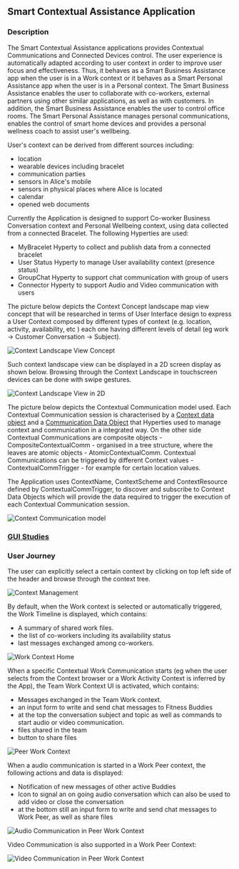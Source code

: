 
Smart Contextual Assistance Application
-------------------------------------

### Description

The Smart Contextual Assistance applications provides Contextual Communications and Connected Devices control. The user experience is automatically adapted according to user context in order to improve user focus and effectiveness. Thus, it behaves as a Smart Business Assistance app when the user is in a Work context or it behaves as a Smart Personal Assistance app when the user is in a Personal context. The Smart Business Assistance enables the user to collaborate with co-workers, external partners using other similar applications, as well as with customers. In addition, the Smart Business Assistance enables the user to control office rooms. The Smart Personal Assistance manages personal communications, enables the control of smart home devices and provides a personal wellness coach to assist user's wellbeing.

User's context can be derived from different sources including:

-	location
-	wearable devices including bracelet
-	communication parties
-	sensors in Alice's mobile
-	sensors in physical places where Alice is located
-	calendar
-	opened web documents

Currently the Application is designed to support Co-worker Business Conversation context and Personal Wellbeing context, using data collected from a connected Bracelet. The following Hyperties are used:

-	MyBracelet Hyperty to collect and publish data from a connected bracelet
-	User Status Hyperty to manage User availability context (presence status)
-	GroupChat Hyperty to support chat communication with group of users
-	Connector Hyperty to support Audio and Video communication with users

The picture below depicts the Context Concept landscape map view concept that will be researched in terms of User Interface design to express a User Context composed by different types of context (e.g. location, activity, availability, etc ) each one having different levels of detail (eg work -> Customer Conversation -> Subject).

![Context Landscape View Concept](context-landscape-view-concept.png)

Such context landscape view can be displayed in a 2D screen display as shown below. Browsing through the Context Landscape in touchscreen devices can be done with swipe gestures.

![Context Landscape View in 2D](2d-context-landscape.png)

The picture below depicts the Contextual Communication model used.
Each Contextual Communication session is characterised by a [Context data object]() and a [Communication Data Object]() that Hyperties used to manage context and communication in a integrated way. On the other side Contextual Communications are composite objects - CompositeContextualComm - organised in a tree structure, where the leaves are atomic objects - AtomicContextualComm. Contextual Communications can be triggered by different Context values - ContextualCommTrigger - for example for certain location values.

The Application uses ContextName, ContextScheme and ContextResource defined by ContextualCommTrigger,  to discover and subscribe to Context Data Objects which will provide the data required to trigger the execution of each Contextual Communication session.

![Context Communication model](contextual-communication-design.png)

### [GUI Studies](gui-sketches.md)


### User Journey

The user can explicitly select a certain context by clicking on top left side of the header and browse through the context tree.

![Context Management](ContextManagementGUI.png)

By default, when the Work context is selected or automatically triggered, the Work Timeline is displayed, which contains:

-	A summary of shared work files.
-	the list of co-workers including its availability status
- last messages exchanged among co-workers.

![Work Context Home](WorkHomeGUI.png)

When a specific Contextual Work Communication starts (eg when the user selects from the Context browser or a Work Activity Context is inferred by the App), the Team Work Context UI is activated, which contains:

-	Messages exchanged in the Team Work context.
-	an input form to write and send chat messages to Fitness Buddies
-	at the top the conversation subject and topic as well as commands to start audio or video communication.
-	files shared in the team
- button to share files

![Peer Work Context](UserWorkContextGUI.png)

When a audio communication is started in a Work Peer context, the following actions and data is displayed:

-	Notification of new messages of other active Buddies
-	Icon to signal an on going audio conversation which can also be used to add video or close the conversation
-	at the bottom still an input form to write and send chat messages to Work Peer, as well as share files

![Audio Communication in Peer Work Context](AudioConversationGui.png)

Video Communication is also supported in a Work Peer Context:

![Video Communication in Peer Work Context](AVConversationGui.png)
